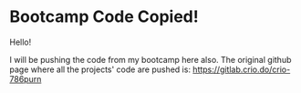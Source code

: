 # Bootcamp Code Copied!

Hello!

I will be pushing the code from my bootcamp here also.
The original github page where all the projects' code are pushed is: https://gitlab.crio.do/crio-786purn
